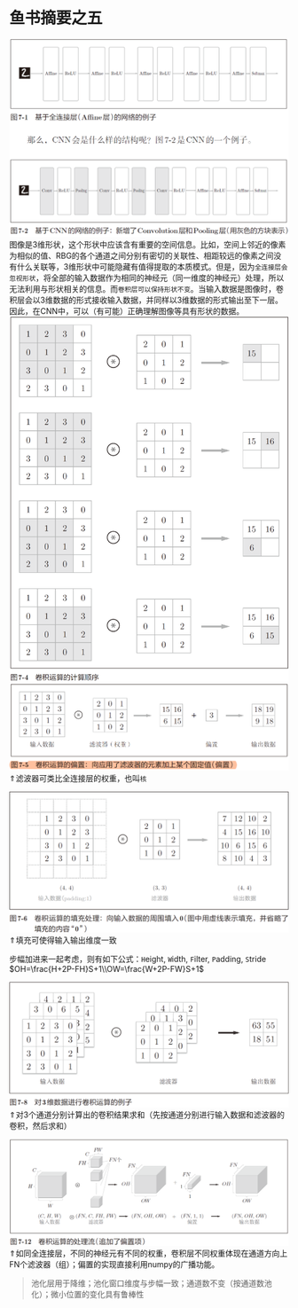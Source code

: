 # 鱼书摘要之五
![alt text](cnn/image.png ':size=600')  
图像是3维形状，这个形状中应该含有重要的空间信息。比如，空间上邻近的像素为相似的值、RBG的各个通道之间分别有密切的关联性、相距较远的像素之间没有什么关联等，3维形状中可能隐藏有值得提取的本质模式。但是，因为`全连接层会忽视形状`，将全部的输入数据作为相同的神经元（同一维度的神经元）处理，所以无法利用与形状相关的信息。而`卷积层可以保持形状不变`。当输入数据是图像时，卷积层会以3维数据的形式接收输入数据，并同样以3维数据的形式输出至下一层。因此，在CNN中，可以（有可能）正确理解图像等具有形状的数据。  
![alt text](cnn/image-1.png ':size=600')  
![alt text](cnn/image-2.png ':size=600')  
$\Uparrow$滤波器可类比全连接层的权重，也叫`核`  

![alt text](cnn/image-3.png ':size=600')
$\Uparrow$填充可使得输入输出维度一致  

步幅加进来一起考虑，则有如下公式：`H`eight, `W`idth, `F`ilter, `P`adding, `S`tride  
$OH=\frac{H+2P-FH}S+1\\OW=\frac{W+2P-FW}S+1$  

![alt text](cnn/image-4.png ':size=600')  
$\Uparrow$对3个通道分别计算出的卷积结果求和（先按通道分别进行输入数据和滤波器的卷积，然后求和）  

![alt text](cnn/image-5.png ':size=600')  
$\Uparrow$如同全连接层，不同的神经元有不同的权重，卷积层不同权重体现在通道方向上FN个滤波器（组）；偏置的实现直接利用numpy的广播功能。  

>池化层用于降维；池化窗口维度与步幅一致；通道数不变（按通道数池化）；微小位置的变化具有鲁棒性